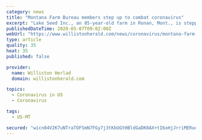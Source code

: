 ```yaml
---
category: news
title: "Montana Farm Bureau members step up to combat coronavirus"
excerpt: "Lake Seed Inc., an 85-year-old farm in Ronan, Mont., is stepping up to help combat COVID-19. Lake Seed is owned by four brothers: David, Pat, Tim and Dan. They raise"
publishedDateTime: 2020-05-07T09:02:00Z
webUrl: "https://www.willistonherald.com/news/coronavirus/montana-farm-bureau-members-step-up-to-combat-coronavirus/article_cad78572-5e7e-568f-a4a4-3703dbcd6d89.html"
type: article
quality: 35
heat: 35
published: false

provider:
  name: Williston Herlad
  domain: willistonherald.com

topics:
  - Coronavirus in US
  - Coronavirus

tags:
  - US-MT

secured: "wicn04V2K7uNTraTOFSmN7FGy7j3tKbUGtHBldGaDK0AX+tI6xHjJrriMERueDbyNg2WujFKMO16mLcSpNF8tV2JBzFygu09Lu6zBvDrcToYmBmG/e3aU48JO/1MW0SFZpapI5Q+W/nbHMlw954TZBR6osHtT5rAfoq7DCWy2aL7JT7kEEQXq1gsRdwJgcR5MPLo4cAP6eLOyP5xYfkLbSg40u28y6Xz4f2pWpZSk0NY62SU+5bEnq5TyrKN9Dsns590JOVcZc3f6r+AVOfEH4X5KLfcqQMrHRCnEIAk7J9uQlqp9pFHiiE3LtcDIfpl7Yp/BdEzdQwMwom6UjfqKNp3DobiN52FrOT6kaFBOtZ+F/LKI6YLvYRFhUnYB2IaUHxTGHDL4eGMjEZ8MGY61f4yjqeaTgI+7Yyu5r4KCUOaSP/jH9hOLJr3P4gdhMW++Pnn059/8FRhV4HhyzNKYluu5murqBKhc0f/p0iSddE=;cE6l32HUuPhHlF4CgeyCyQ=="
---
```


